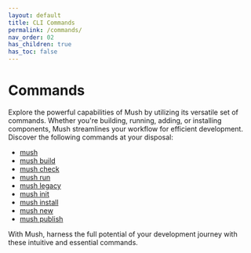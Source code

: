 ```yaml
---
layout: default
title: CLI Commands
permalink: /commands/
nav_order: 02
has_children: true
has_toc: false
---
```


# Commands

Explore the powerful capabilities of Mush by utilizing its versatile set of commands. 
Whether you're building, running, adding, or installing components, Mush streamlines your workflow 
for efficient development. Discover the following commands at your disposal:

- [mush](commands/mush.md)
- [mush build](commands/mush-build.md)
- [mush check](commands/mush-check.md)
- [mush run](commands/mush-run.md)
- [mush legacy](commands/mush-legacy.md)
- [mush init](commands/mush-init.md)
- [mush install](commands/mush-install.md)
- [mush new](commands/mush-new.md)
- [mush publish](commands/mush-publish.md)

With Mush, harness the full potential of your development journey with these intuitive and essential commands.

